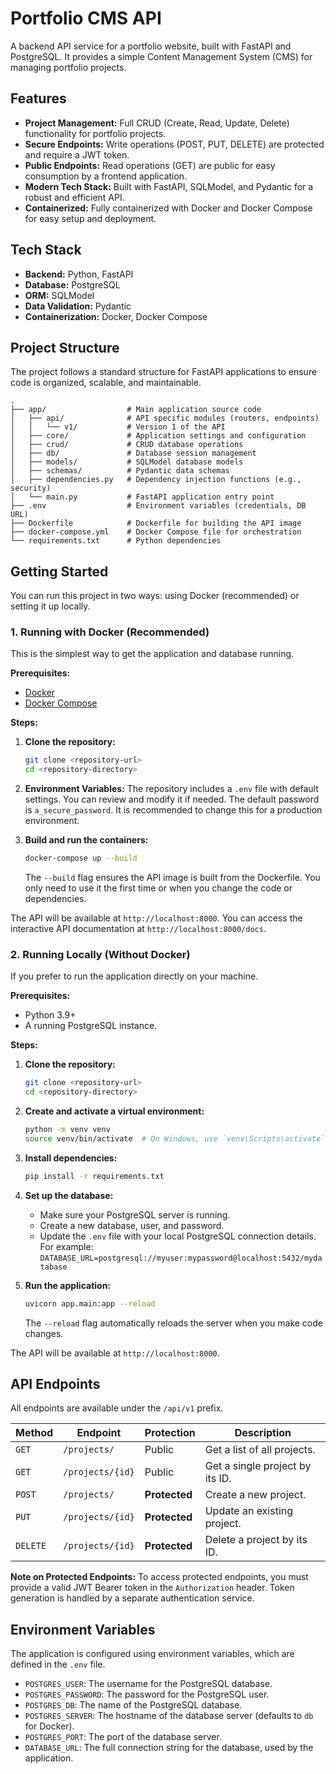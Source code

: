 # Portfolio CMS API

A backend API service for a portfolio website, built with FastAPI and PostgreSQL. It provides a simple Content Management System (CMS) for managing portfolio projects.

## Features

- **Project Management:** Full CRUD (Create, Read, Update, Delete) functionality for portfolio projects.
- **Secure Endpoints:** Write operations (POST, PUT, DELETE) are protected and require a JWT token.
- **Public Endpoints:** Read operations (GET) are public for easy consumption by a frontend application.
- **Modern Tech Stack:** Built with FastAPI, SQLModel, and Pydantic for a robust and efficient API.
- **Containerized:** Fully containerized with Docker and Docker Compose for easy setup and deployment.

## Tech Stack

- **Backend:** Python, FastAPI
- **Database:** PostgreSQL
- **ORM:** SQLModel
- **Data Validation:** Pydantic
- **Containerization:** Docker, Docker Compose

## Project Structure

The project follows a standard structure for FastAPI applications to ensure code is organized, scalable, and maintainable.

```
.
├── app/                  # Main application source code
│   ├── api/              # API specific modules (routers, endpoints)
│   │   └── v1/           # Version 1 of the API
│   ├── core/             # Application settings and configuration
│   ├── crud/             # CRUD database operations
│   ├── db/               # Database session management
│   ├── models/           # SQLModel database models
│   ├── schemas/          # Pydantic data schemas
│   ├── dependencies.py   # Dependency injection functions (e.g., security)
│   └── main.py           # FastAPI application entry point
├── .env                  # Environment variables (credentials, DB URL)
├── Dockerfile            # Dockerfile for building the API image
├── docker-compose.yml    # Docker Compose file for orchestration
└── requirements.txt      # Python dependencies
```

## Getting Started

You can run this project in two ways: using Docker (recommended) or setting it up locally.

### 1. Running with Docker (Recommended)

This is the simplest way to get the application and database running.

**Prerequisites:**
- [Docker](https://www.docker.com/get-started)
- [Docker Compose](https://docs.docker.com/compose/install/)

**Steps:**

1.  **Clone the repository:**
    ```bash
    git clone <repository-url>
    cd <repository-directory>
    ```

2.  **Environment Variables:**
    The repository includes a `.env` file with default settings. You can review and modify it if needed. The default password is `a_secure_password`. It is recommended to change this for a production environment.

3.  **Build and run the containers:**
    ```bash
    docker-compose up --build
    ```
    The `--build` flag ensures the API image is built from the Dockerfile. You only need to use it the first time or when you change the code or dependencies.

The API will be available at `http://localhost:8000`. You can access the interactive API documentation at `http://localhost:8000/docs`.

### 2. Running Locally (Without Docker)

If you prefer to run the application directly on your machine.

**Prerequisites:**
- Python 3.9+
- A running PostgreSQL instance.

**Steps:**

1.  **Clone the repository:**
    ```bash
    git clone <repository-url>
    cd <repository-directory>
    ```

2.  **Create and activate a virtual environment:**
    ```bash
    python -m venv venv
    source venv/bin/activate  # On Windows, use `venv\Scripts\activate`
    ```

3.  **Install dependencies:**
    ```bash
    pip install -r requirements.txt
    ```

4.  **Set up the database:**
    - Make sure your PostgreSQL server is running.
    - Create a new database, user, and password.
    - Update the `.env` file with your local PostgreSQL connection details. For example:
      `DATABASE_URL=postgresql://myuser:mypassword@localhost:5432/mydatabase`

5.  **Run the application:**
    ```bash
    uvicorn app.main:app --reload
    ```
    The `--reload` flag automatically reloads the server when you make code changes.

The API will be available at `http://localhost:8000`.

## API Endpoints

All endpoints are available under the `/api/v1` prefix.

| Method   | Endpoint             | Protection | Description                      |
|----------|----------------------|------------|----------------------------------|
| `GET`    | `/projects/`         | Public     | Get a list of all projects.      |
| `GET`    | `/projects/{id}`     | Public     | Get a single project by its ID.  |
| `POST`   | `/projects/`         | **Protected**  | Create a new project.            |
| `PUT`    | `/projects/{id}`     | **Protected**  | Update an existing project.      |
| `DELETE` | `/projects/{id}`     | **Protected**  | Delete a project by its ID.      |

**Note on Protected Endpoints:**
To access protected endpoints, you must provide a valid JWT Bearer token in the `Authorization` header. Token generation is handled by a separate authentication service.

## Environment Variables

The application is configured using environment variables, which are defined in the `.env` file.

- `POSTGRES_USER`: The username for the PostgreSQL database.
- `POSTGRES_PASSWORD`: The password for the PostgreSQL user.
- `POSTGRES_DB`: The name of the PostgreSQL database.
- `POSTGRES_SERVER`: The hostname of the database server (defaults to `db` for Docker).
- `POSTGRES_PORT`: The port of the database server.
- `DATABASE_URL`: The full connection string for the database, used by the application.
